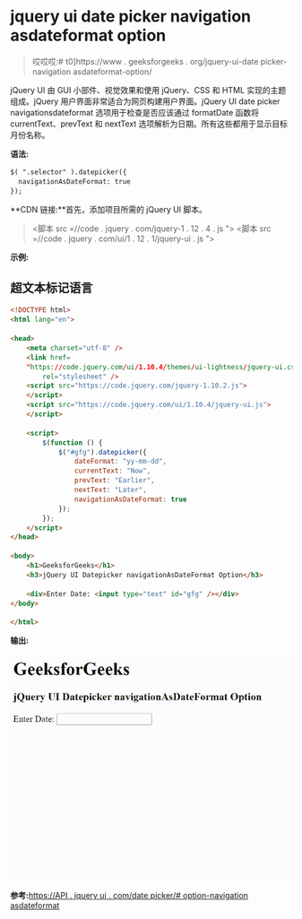 # jquery ui date picker navigation asdateformat option

> 哎哎哎:# t0]https://www . geeksforgeeks . org/jquery-ui-date picker-navigation asdateformat-option/

jQuery UI 由 GUI 小部件、视觉效果和使用 jQuery、CSS 和 HTML 实现的主题组成。jQuery 用户界面非常适合为网页构建用户界面。jQuery UI date picker navigationsdateformat 选项用于检查是否应该通过 formatDate 函数将 currentText、prevText 和 nextText 选项解析为日期。所有这些都用于显示目标月份名称。

**语法:**

```html
$( ".selector" ).datepicker({
  navigationAsDateFormat: true
});
```

**CDN 链接:**首先，添加项目所需的 jQuery UI 脚本。

> <link rel="”stylesheet”" href="”//code.jquery.com/ui/1.12.1/themes/smoothness/jquery-ui.css”">
> <脚本 src =//code . jquery . com/jquery-1 . 12 . 4 . js "></脚本>
> <脚本 src =//code . jquery . com/ui/1 . 12 . 1/jquery-ui . js "></脚本>

**示例:**

## 超文本标记语言

```html
<!DOCTYPE html>
<html lang="en">

<head>
    <meta charset="utf-8" />
    <link href=
    "https://code.jquery.com/ui/1.10.4/themes/ui-lightness/jquery-ui.css"
        rel="stylesheet" />
    <script src="https://code.jquery.com/jquery-1.10.2.js">
    </script>
    <script src="https://code.jquery.com/ui/1.10.4/jquery-ui.js">
    </script>

    <script>
        $(function () {
            $("#gfg").datepicker({
                dateFormat: "yy-mm-dd",
                currentText: "Now",
                prevText: "Earlier",
                nextText: "Later",
                navigationAsDateFormat: true
            });
        });
    </script>
</head>

<body>
    <h1>GeeksforGeeks</h1>
    <h3>jQuery UI Datepicker navigationAsDateFormat Option</h3>

    <div>Enter Date: <input type="text" id="gfg" /></div>
</body>

</html>
```

**输出:**

![](img/b3d1adfdc3342954f0fb43722abe7e9d.png)

**参考:**[https://API . jquery ui . com/date picker/# option-navigation asdateformat](https://api.jqueryui.com/datepicker/#option-navigationAsDateFormat)